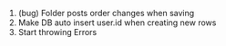 1. (bug) Folder posts order changes when saving
2. Make DB auto insert user.id when creating new rows
3. Start throwing Errors 